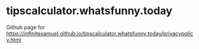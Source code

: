# tipscalculator.whatsfunny.today
Github page for https://infinitesamuel.github.io/tipscalculator.whatsfunny.today/privacypolicy.html

